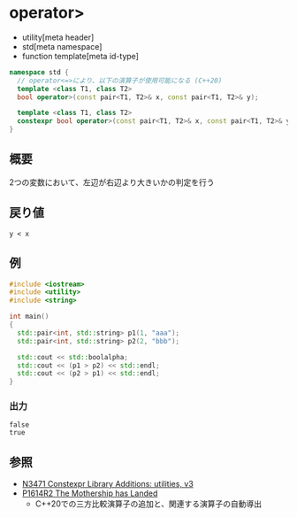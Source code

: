 # operator>
* utility[meta header]
* std[meta namespace]
* function template[meta id-type]

```cpp
namespace std {
  // operator<=>により、以下の演算子が使用可能になる (C++20)
  template <class T1, class T2>
  bool operator>(const pair<T1, T2>& x, const pair<T1, T2>& y);           // (1) C++03

  template <class T1, class T2>
  constexpr bool operator>(const pair<T1, T2>& x, const pair<T1, T2>& y); // (1) C++14
}
```

## 概要
2つの変数において、左辺が右辺より大きいかの判定を行う


## 戻り値
`y < x`


## 例
```cpp example
#include <iostream>
#include <utility>
#include <string>

int main()
{
  std::pair<int, std::string> p1(1, "aaa");
  std::pair<int, std::string> p2(2, "bbb");

  std::cout << std::boolalpha;
  std::cout << (p1 > p2) << std::endl;
  std::cout << (p2 > p1) << std::endl;
}
```

### 出力
```
false
true
```


## 参照
- [N3471 Constexpr Library Additions: utilities, v3](http://www.open-std.org/jtc1/sc22/wg21/docs/papers/2012/n3471.html)
- [P1614R2 The Mothership has Landed](https://www.open-std.org/jtc1/sc22/wg21/docs/papers/2019/p1614r2.html)
    - C++20での三方比較演算子の追加と、関連する演算子の自動導出
